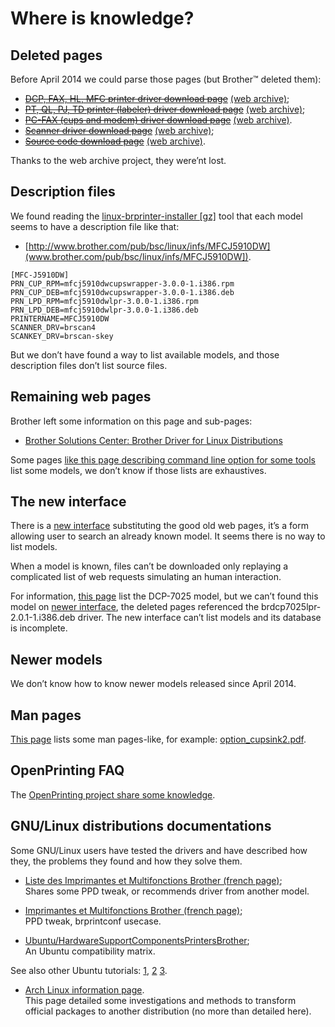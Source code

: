 Where is knowledge?
=====================

Deleted pages
-------------

Before April 2014 we could parse those pages (but Brother™ deleted them):

* ~~[DCP, FAX, HL, MFC printer driver download page](http://welcome.solutions.brother.com/bsc/public_s/id/linux/en/download_prn.html)~~ [(web archive)](http://web.archive.org/web/20140319074031/http://welcome.solutions.brother.com/bsc/public_s/id/linux/en/download_prn.html);
* ~~[PT, QL, PJ, TD printer (labeler) driver download page](http://welcome.solutions.brother.com/bsc/public_s/id/linux/en/download_esp.html)~~ [(web archive)](http://web.archive.org/web/20140319074031/http://welcome.solutions.brother.com/bsc/public_s/id/linux/en/download_esp.html);
* ~~[PC-FAX (cups and modem) driver download page](http://welcome.solutions.brother.com/bsc/public_s/id/linux/en/download_pcf.html)~~ [(web archive)](http://web.archive.org/web/20140319074953/http://welcome.solutions.brother.com/bsc/public_s/id/linux/en/download_pcf.html).
* ~~[Scanner driver download page](http://welcome.solutions.brother.com/bsc/public_s/id/linux/en/download_scn.html)~~ [(web archive)](http://web.archive.org/web/20140319074953/http://welcome.solutions.brother.com/bsc/public_s/id/linux/en/download_scn.html);
* ~~[Source code download page](http://welcome.solutions.brother.com/bsc/public_s/id/linux/en/download_src.html)~~ [(web archive)](http://web.archive.org/web/20140319075144/http://welcome.solutions.brother.com/bsc/public_s/id/linux/en/download_src.html).

Thanks to the web archive project, they were’nt lost.

Description files
-----------------

We found reading the [linux-brprinter-installer [gz]](http://download.brother.com/welcome/dlf006893/linux-brprinter-installer-2.0.0-1.gz) tool that each model seems to have a description file like that:

* [http://www.brother.com/pub/bsc/linux/infs/MFCJ5910DW](www.brother.com/pub/bsc/linux/infs/MFCJ5910DW]).

```
[MFC-J5910DW]
PRN_CUP_RPM=mfcj5910dwcupswrapper-3.0.0-1.i386.rpm
PRN_CUP_DEB=mfcj5910dwcupswrapper-3.0.0-1.i386.deb
PRN_LPD_RPM=mfcj5910dwlpr-3.0.0-1.i386.rpm
PRN_LPD_DEB=mfcj5910dwlpr-3.0.0-1.i386.deb
PRINTERNAME=MFCJ5910DW
SCANNER_DRV=brscan4
SCANKEY_DRV=brscan-skey
```

But we don’t have found a way to list available models, and those description files don’t list source files.

Remaining web pages
-------------------

Brother left some information on this page and sub-pages:

* [Brother Solutions Center: Brother Driver for Linux Distributions](http://support.brother.com/g/s/id/linux/en/index.html)

Some pages [like this page describing command line option for some tools](http://support.brother.com/g/s/id/linux/en/instruction_prn2.html) list some models, we don’t know if those lists are exhaustives.

The new interface
-----------------

There is a [new interface](http://support.brother.com/g/b/index.aspx) substituting the good old web pages, it’s a form allowing user to search an already known model. It seems there is no way to list models.

When a model is known, files can’t be downloaded only replaying a complicated list of web requests simulating an human interaction.

For information, [this page](http://support.brother.com/g/s/id/linux/en/instruction_prn1.html) list the DCP-7025 model, but we can’t found this model on [newer interface](http://support.brother.com/g/b/productlist.aspx?c=us&lang=en&content=dl&q=DCP-7025), the deleted pages referenced the brdcp7025lpr-2.0.1-1.i386.deb driver. The new interface can’t list models and its database is incomplete.

Newer models
------------

We don’t know how to know newer models released since April 2014.

Man pages
---------

[This page](http://support.brother.com/g/s/id/linux/en/instruction_prn2.html) lists some man pages-like, for example: [option_cupsink2.pdf](http://support.brother.com/g/s/id/linux/pdf/option_cupsink2.pdf).

OpenPrinting FAQ
----------------

The [OpenPrinting project share some knowledge](http://www.linuxfoundation.org/collaborate/workgroups/openprinting/databasebrotherfaq).

GNU/Linux distributions documentations
--------------------------------------

Some GNU/Linux users have tested the drivers and have described how they, the problems they found and how they solve them.

* [Liste des Imprimantes et Multifonctions Brother (french page)](http://doc.ubuntu-fr.org/liste_imprimantes_brother);  
Shares some PPD tweak, or recommends driver from another model.

* [Imprimantes et Multifonctions Brother (french page)](http://doc.ubuntu-fr.org/imprimantes_brother);  
PPD tweak, brprintconf usecase.

* [Ubuntu/HardwareSupportComponentsPrintersBrother](https://wiki.ubuntu.com/HardwareSupportComponentsPrintersBrother);  
An Ubuntu compatibility matrix.

See also other Ubuntu tutorials: [1](http://doc.ubuntu-fr.org/utilisateurs/jaaf64/tutoriel/installer_imprimante_brother), [2](http://doc.ubuntu-fr.org/imprimante_multifonction_brother_dcp330c) [3](http://ubuntuforums.org/showthread.php?t=590793).

* [Arch Linux information page](https://wiki.archlinux.org/index.php/Creating_packages_for_Brother_drivers).  
This page detailed some investigations and methods to transform official packages to another distribution (no more than detailed here).

